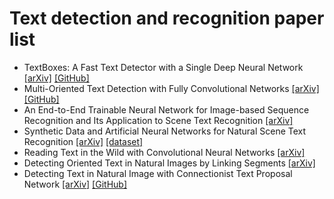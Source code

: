 # Text detection and recognition paper list
* TextBoxes: A Fast Text Detector with a Single Deep Neural Network
[[arXiv]](https://arxiv.org/abs/1611.06779)
[[GitHub]](https://github.com/MhLiao/TextBoxes)
* Multi-Oriented Text Detection with Fully Convolutional Networks
[[arXiv]](https://arxiv.org/abs/1604.04018)
[[GitHub]](https://github.com/stupidZZ/FCN_Text)
* An End-to-End Trainable Neural Network for Image-based Sequence Recognition and Its Application to Scene Text Recognition
[[arXiv]](https://arxiv.org/abs/1507.05717)
* Synthetic Data and Artificial Neural Networks for Natural Scene Text Recognition
[[arXiv]](https://arxiv.org/abs/1406.2227)
[[dataset]](http://www.robots.ox.ac.uk/~vgg/data/text/)
* Reading Text in the Wild with Convolutional Neural Networks
[[arXiv]](https://arxiv.org/abs/1412.1842)
* Detecting Oriented Text in Natural Images by Linking Segments
[[arXiv]](https://arxiv.org/abs/1703.06520)
* Detecting Text in Natural Image with Connectionist Text Proposal Network
[[arXiv]](https://arxiv.org/abs/1609.03605)
[[GitHub]](https://github.com/tianzhi0549/CTPN)
